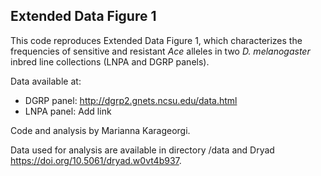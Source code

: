 ## Extended Data Figure 1

This code reproduces Extended Data Figure 1, which characterizes the frequencies of sensitive and resistant _Ace_ alleles in two _D. melanogaster_ inbred line collections (LNPA and DGRP panels). 

Data available at: 
- DGRP panel: http://dgrp2.gnets.ncsu.edu/data.html
- LNPA panel: Add link

Code and analysis by Marianna Karageorgi.

Data used for analysis are available in directory /data and Dryad https://doi.org/10.5061/dryad.w0vt4b937.

